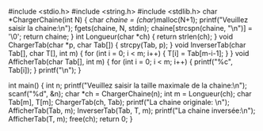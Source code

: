 #include <stdio.h>
#include <string.h>
#include <stdlib.h>
char *ChargerChaine(int N) {
 char *chaine = (char*)malloc(N+1);
 printf("Veuillez saisir la chaine:\n");
 fgets(chaine, N, stdin);
 chaine[strcspn(chaine, "\n")] = '\0';
 return chaine;
}
int Longueur(char *ch) {
 return strlen(ch);
}
void ChargerTab(char *p, char Tab[]) {
 strcpy(Tab, p);
}
void InverserTab(char Tab[], char T[], int m) {
 for (int i = 0; i < m; i++) {
     T[i] = Tab[m-i-1];
 }
}
void AfficherTab(char Tab[], int m) {
 for (int i = 0; i < m; i++) {
     printf("%c", Tab[i]);
 }
 printf("\n");
}

int main() {
 int n;
 printf("Veuillez saisir la taille maximale de la chaine:\n");
 scanf("%d", &n);
 char *ch = ChargerChaine(n);
 int m = Longueur(ch);
 char Tab[m], T[m];
 ChargerTab(ch, Tab);
 printf("La chaine originale: \n");
 AfficherTab(Tab, m);
 InverserTab(Tab, T, m);
 printf("La chaine inversée:\n");
 AfficherTab(T, m);
 free(ch);
 return 0;
}
